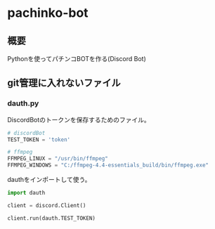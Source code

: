 # pachinko-bot

## 概要

Pythonを使ってパチンコBOTを作る(Discord Bot)

## git管理に入れないファイル

### dauth.py
DiscordBotのトークンを保存するためのファイル。

```python:dauth.py
# discordBot
TEST_TOKEN = 'token'

# ffmpeg
FFMPEG_LINUX = "/usr/bin/ffmpeg"
FFMPEG_WINDOWS = "C:/ffmpeg-4.4-essentials_build/bin/ffmpeg.exe"
```

dauthをインポートして使う。

```python:main.py
import dauth

client = discord.Client()

client.run(dauth.TEST_TOKEN)
```